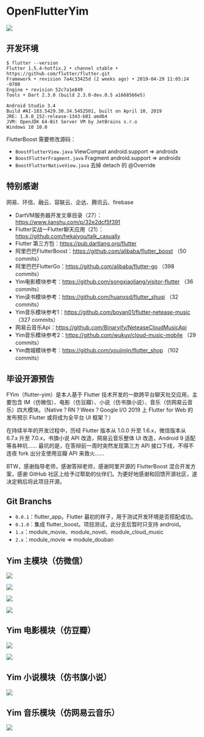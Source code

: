 # OpenFlutterYim

![](github/ic_yim_flutter.png)

## 开发环境
```
$ flutter --version
Flutter 1.5.4-hotfix.2 • channel stable • https://github.com/flutter/flutter.git
Framework • revision 7a4c33425d (2 weeks ago) • 2019-04-29 11:05:24 -0700
Engine • revision 52c7a1e849
Tools • Dart 2.3.0 (build 2.3.0-dev.0.5 a1668566e5)
```

```
Android Studio 3.4
Build #AI-183.5429.30.34.5452501, built on April 10, 2019
JRE: 1.8.0_152-release-1343-b01 amd64
JVM: OpenJDK 64-Bit Server VM by JetBrains s.r.o
Windows 10 10.0
```

FlutterBoost 需要修改源码：

- `BoostFlutterView.java` ViewCompat android.support => androidx
- `BoostFlutterFragment.java` Fragment android.support => androidx
- `BoostFlutterNativeView.java` 去掉 detach 的 @Override

## 特别感谢

网易、环信、融云、容联云、企达、腾讯云、firebase
- DartVM服务器开发文章目录（27）：https://www.jianshu.com/p/32e2dcf5f391
- Flutter实战一Flutter聊天应用（21）：https://github.com/hekaiyou/talk_casually
- Flutter 第三方包：https://pub.dartlang.org/flutter
- 阿里巴巴FlutterBoost：https://github.com/alibaba/flutter_boost （50 commits）
- 阿里巴巴FlutterGo：https://github.com/alibaba/flutter-go （398 commits）
- Yim电影模块参考：https://github.com/songxiaoliang/visitor-flutter （36 commits）
- Yim读书模块参考：https://github.com/huanxsd/flutter_shuqi （32 commits）
- Yim音乐模块参考1：https://github.com/boyan01/flutter-netease-music （327 commits）
- 网易云音乐Api：https://github.com/Binaryify/NeteaseCloudMusicApi
- Yim音乐模块参考2：https://github.com/wukuy/cloud-music-mobile （29 commits）
- Yim商城模块参考：https://github.com/youjinjin/flutter_shop （102 commits）

## 毕设开源预告

FYim（flutter-yim）是本人基于 Flutter 技术开发的一款跨平台聊天社交应用，主要包含 IM（仿微信）、电影（仿豆瓣）、小说（仿书旗小说）、音乐（仿网易云音乐）四大模块。（Native？RN？Weex？Google I/O 2019 上 Flutter for Web 的发布预示 Flutter 或将成为全平台 UI 框架？）

在持续半年的开发过程中，历经 Flutter 版本从 1.0.0 升至 1.6.x，微信版本从 6.7.x 升至 7.0.x，书旗小说 API 改造，网易云音乐整体 UI 改造，Android 9 适配等各种坑…… 最坑的是，在答辩前一周时突然发现第三方  API 接口下线，不得不连夜 fork 出分支使用豆瓣 API 来救火……

BTW，感谢指导老师，感谢答辩老师，感谢阿里开源的 FlutterBoost 混合开发方案，感谢 GitHub 社区上给予过帮助的伙伴们。为更好地感谢和回馈开源社区，遂决定稍后将此项目开源。

## Git Branchs

- `0.0.1`：flutter_app。Flutter 最初的样子，用于测试开发环境是否搭配成功。
- `0.1.0`：集成 flutter_boost。项目测试，此分支后暂时只支持 android。
- `1.x`：module_movie、module_novel、module_cloud_music
- `2.x`：module_movie => module_douban

## Yim 主模块（仿微信）
![](github/fyim4.jpg)

![](github/fyim9.jpg)

![](github/fyim6.jpg)

![](github/fyim7.jpg)

## Yim 电影模块（仿豆瓣）

![](github/fyim2.jpg)

![](github/fyim3.jpg)

## Yim 小说模块（仿书旗小说）

![](github/fyim5.jpg)
## Yim 音乐模块（仿网易云音乐）
![](github/fyim1.jpg)